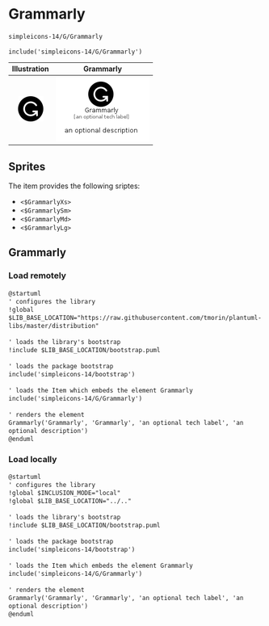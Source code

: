 # Grammarly


```text
simpleicons-14/G/Grammarly
```

```text
include('simpleicons-14/G/Grammarly')
```



| Illustration | Grammarly |
| :---: | :---: |
| ![illustration for Illustration](../../simpleicons-14/G/Grammarly.png) | ![illustration for Grammarly](../../simpleicons-14/G/Grammarly.Local.png) |



## Sprites
The item provides the following sriptes:

- `<$GrammarlyXs>`
- `<$GrammarlySm>`
- `<$GrammarlyMd>`
- `<$GrammarlyLg>`





## Grammarly

### Load remotely
```plantuml
@startuml
' configures the library
!global $LIB_BASE_LOCATION="https://raw.githubusercontent.com/tmorin/plantuml-libs/master/distribution"

' loads the library's bootstrap
!include $LIB_BASE_LOCATION/bootstrap.puml

' loads the package bootstrap
include('simpleicons-14/bootstrap')

' loads the Item which embeds the element Grammarly
include('simpleicons-14/G/Grammarly')

' renders the element
Grammarly('Grammarly', 'Grammarly', 'an optional tech label', 'an optional description')
@enduml
```

### Load locally
```plantuml
@startuml
' configures the library
!global $INCLUSION_MODE="local"
!global $LIB_BASE_LOCATION="../.."

' loads the library's bootstrap
!include $LIB_BASE_LOCATION/bootstrap.puml

' loads the package bootstrap
include('simpleicons-14/bootstrap')

' loads the Item which embeds the element Grammarly
include('simpleicons-14/G/Grammarly')

' renders the element
Grammarly('Grammarly', 'Grammarly', 'an optional tech label', 'an optional description')
@enduml
```

